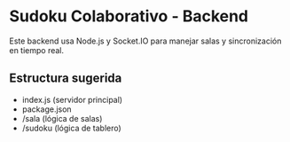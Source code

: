 # Sudoku Colaborativo - Backend

Este backend usa Node.js y Socket.IO para manejar salas y sincronización en tiempo real.

## Estructura sugerida
- index.js (servidor principal)
- package.json
- /sala (lógica de salas)
- /sudoku (lógica de tablero)
